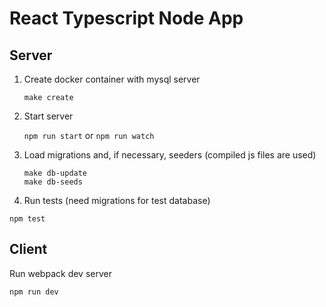 # React Typescript Node App

## Server

1. Create docker container with mysql server

    `make create`
    
2. Start server

    `npm run start` or `npm run watch`

3. Load migrations and, if necessary, seeders (compiled js files are used)

    ```
    make db-update
    make db-seeds
    ```
    
4. Run tests (need migrations for test database)

`npm test`

## Client

Run webpack dev server

`npm run dev`